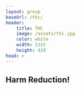 ```yaml
---
layout: group
baseUrl: /thc/
header:
    title: THC
    image: /assets/thc.jpg
    color: white
    width: 1315
    height: 419
head: >
---
```


## Harm Reduction!